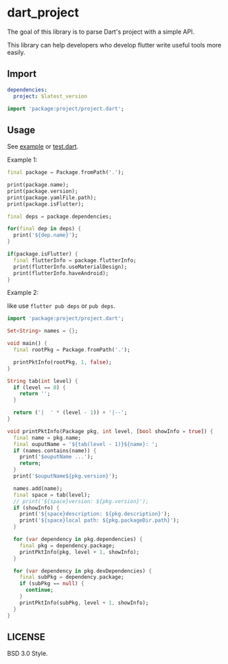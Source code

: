 # dart_project

The goal of this library is to parse Dart's project with a simple API.

This library can help developers who develop flutter write useful tools more easily.

## Import

```yaml
dependencies:
  project: $latest_version
```

```dart
import 'package:project/project.dart';
```

## Usage

See [example][] or [test.dart][].

Example 1:

```dart
final package = Package.fromPath('.');

print(package.name);
print(package.version);
print(package.yamlFile.path);
print(package.isFlutter);

final deps = package.dependencies;

for(final dep in deps) {
  print('${dep.name}');
}

if(package.isFlutter) {
  final flutterInfo = package.flutterInfo;
  print(flutterInfo.useMaterialDesign);
  print(flutterInfo.haveAndroid);
}
```

Example 2:

like use `flutter pub deps` or `pub deps`.

```dart
import 'package:project/project.dart';

Set<String> names = {};

void main() {
  final rootPkg = Package.fromPath('.');

  printPktInfo(rootPkg, 1, false);
}

String tab(int level) {
  if (level == 0) {
    return '';
  }

  return ('|  ' * (level - 1)) + '|--';
}

void printPktInfo(Package pkg, int level, [bool showInfo = true]) {
  final name = pkg.name;
  final ouputName = '${tab(level - 1)}${name}: ';
  if (names.contains(name)) {
    print('$ouputName ...');
    return;
  }
  print('$ouputName${pkg.version}');

  names.add(name);
  final space = tab(level);
  // print('${space}version: ${pkg.version}');
  if (showInfo) {
    print('${space}description: ${pkg.description}');
    print('${space}local path: ${pkg.packageDir.path}');
  }

  for (var dependency in pkg.dependencies) {
    final pkg = dependency.package;
    printPktInfo(pkg, level + 1, showInfo);
  }

  for (var dependency in pkg.devDependencies) {
    final subPkg = dependency.package;
    if (subPkg == null) {
      continue;
    }
    printPktInfo(subPkg, level + 1, showInfo);
  }
}
```

## LICENSE

BSD 3.0 Style.

[example]: https://github.com/CaiJingLong/dart_project/blob/main/example/example.dart
[test.dart]: https://github.com/CaiJingLong/dart_project/blob/main/test/project_test.dart
